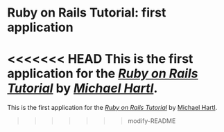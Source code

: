 # Ruby on Rails Tutorial: first application

<<<<<<< HEAD
This is the first application for the [*Ruby on Rails Tutorial*](http://railstutorial.org/) by [*Michael Hartl*](http://michaelhartl.com/).
=======
This is the first application for the [*Ruby on Rails Tutorial*](http://railstutorial.org) by [Michael Hartl](http://michaelhart.com/).
>>>>>>> modify-README
